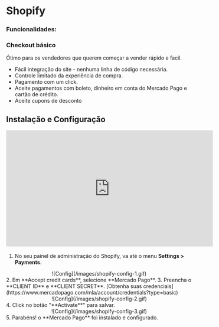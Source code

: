 # Shopify  

<a name="Funcionalidades"></a>
### Funcionalidades:

### Checkout básico

Ótimo para os vendedores que querem começar a vender rápido e facil.

* Fácil integração do site - nenhuma linha de código necessária.
* Controle limitado da experiência de compra.
* Pagamento com um click.
* Aceite pagamentos com boleto, dinheiro em conta do Mercado Pago e cartão de crédito.
* Aceite cupons de desconto

<a name="Instalação-e-Configuração"></a>
## Instalação e Configuração

<center>
  <iframe width="560" height="315" src="https://www.youtube.com/embed/ZLINrH8WB0A" frameborder="0" allowfullscreen=""></iframe>
</center>

1. No seu painel de administração do Shopify, va até o menu **Settings > Payments**.
<center>
  ![Config](/images/shopify-config-1.gif)
</center>
2. Em **Accept credit cards**, selecione **Mercado Pago**.
3. Preencha o **CLIENT ID** e **CLIENT SECRET**. [Obtenha suas credenciais](https://www.mercadopago.com/mla/account/credentials?type=basic)
<center>
  ![Config](/images/shopify-config-2.gif)
</center>
4. Click no botão "**Activate**" para salvar.
<center>
  ![Config](/images/shopify-config-3.gif)
</center>
5. Parabéns! o **Mercado Pago** foi instalado e configurado.
